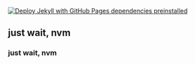 [![Deploy Jekyll with GitHub Pages dependencies preinstalled](https://github.com/IgorVasilekIV/IgorVasilekIV.github.io/actions/workflows/jekyll-gh-pages.yml/badge.svg)](https://github.com/IgorVasilekIV/IgorVasilekIV.github.io/actions/workflows/jekyll-gh-pages.yml)
## just wait, nvm
### just wait, nvm
